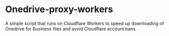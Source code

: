 # Onedrive-proxy-workers
A simple script that runs on Cloudflare Workers to speed up downloading of Onedrive for Business files and avoid Cloudflare account bans
